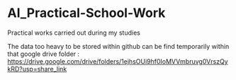 # AI_Practical-School-Work
Practical works  carried out during my studies


The data too heavy to be stored within github can be find temporarily within that google drive folder : https://drive.google.com/drive/folders/1ejhsOUi9hf0IoMVVmbruvg0VrszQykRD?usp=share_link
